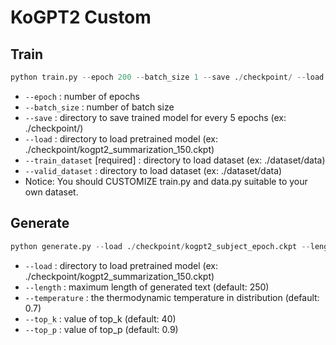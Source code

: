 # KoGPT2 Custom

## Train
``` python
python train.py --epoch 200 --batch_size 1 --save ./checkpoint/ --load ./checkpoint/kogpt2_subject_epoch.ckpt --data ./dataset/data
```

- `--epoch` : number of epochs
- `--batch_size` : number of batch size
- `--save` : directory to save trained model for every 5 epochs (ex: ./checkpoint/)
- `--load` : directory to load pretrained model (ex: ./checkpoint/kogpt2_summarization_150.ckpt)
- `--train_dataset` [required] : directory to load dataset (ex: ./dataset/data)
- `--valid_dataset` : directory to load dataset (ex: ./dataset/data)
- Notice: You should CUSTOMIZE train.py and data.py suitable to your own dataset.


## Generate
``` python
python generate.py --load ./checkpoint/kogpt2_subject_epoch.ckpt --length 250 --temperature 0.7 --top_k 40 --top_p 0.9
```

- `--load` : directory to load pretrained model (ex: ./checkpoint/kogpt2_summarization_150.ckpt)
- `--length` : maximum length of generated text (default: 250)
- `--temperature` : the thermodynamic temperature in distribution (default: 0.7)
- `--top_k` : value of top_k (default: 40)
- `--top_p` : value of top_p (default: 0.9)

